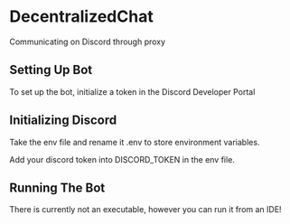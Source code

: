 # DecentralizedChat
Communicating on Discord through proxy

## Setting Up Bot

To set up the bot, initialize a token in the Discord Developer Portal

## Initializing Discord
Take the env file and rename it .env to store environment variables.

Add your discord token into DISCORD_TOKEN in the env file.

## Running The Bot

There is currently not an executable, however you can run it from an IDE!